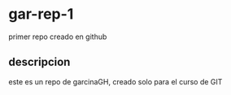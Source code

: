 # gar-rep-1
primer repo creado en github

## descripcion
este es un repo de garcinaGH, creado solo para el curso de GIT
